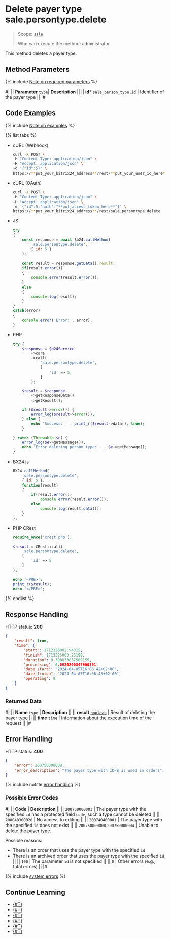 # Delete payer type sale.persontype.delete

> Scope: [`sale`](../../scopes/permissions.md)
>
> Who can execute the method: administrator

This method deletes a payer type.

## Method Parameters

{% include [Note on required parameters](../../../_includes/required.md) %}

#|
|| **Parameter**
`type`| **Description** ||
|| **id***
[`sale_person_type.id`](../../data-types.md) | Identifier of the payer type ||
|#

## Code Examples

{% include [Note on examples](../../../_includes/examples.md) %}

{% list tabs %}

- cURL (Webhook)

    ```bash
    curl -X POST \
    -H "Content-Type: application/json" \
    -H "Accept: application/json" \
    -d '{"id":5}' \
    https://**put_your_bitrix24_address**/rest/**put_your_user_id_here**/**put_your_webhook_here**/sale.persontype.delete
    ```

- cURL (OAuth)

    ```bash
    curl -X POST \
    -H "Content-Type: application/json" \
    -H "Accept: application/json" \
    -d '{"id":5,"auth":"**put_access_token_here**"}' \
    https://**put_your_bitrix24_address**/rest/sale.persontype.delete
    ```

- JS

    ```js
    try
    {
    	const response = await $b24.callMethod(
    		'sale.persontype.delete',
    		{ id: 5 }
    	);
    	
    	const result = response.getData().result;
    	if(result.error())
    	{
    		console.error(result.error());
    	}
    	else
    	{
    		console.log(result);
    	}
    }
    catch(error)
    {
    	console.error('Error:', error);
    }
    ```

- PHP

    ```php
    try {
        $response = $b24Service
            ->core
            ->call(
                'sale.persontype.delete',
                [
                    'id' => 5,
                ]
            );
    
        $result = $response
            ->getResponseData()
            ->getResult();
    
        if ($result->error()) {
            error_log($result->error());
        } else {
            echo 'Success: ' . print_r($result->data(), true);
        }
    
    } catch (Throwable $e) {
        error_log($e->getMessage());
        echo 'Error deleting person type: ' . $e->getMessage();
    }
    ```

- BX24.js

    ```js
    BX24.callMethod(
        'sale.persontype.delete', 
        { id: 5 }, 
        function(result)
        {
            if(result.error())
                console.error(result.error());
            else
                console.log(result.data());
        }
    );
    ```

- PHP CRest

    ```php
    require_once('crest.php');

    $result = CRest::call(
        'sale.persontype.delete',
        [
            'id' => 5
        ]
    );

    echo '<PRE>';
    print_r($result);
    echo '</PRE>';
    ```

{% endlist %}

## Response Handling

HTTP status: **200**

```json
{
    "result": true,
    "time": {
        "start": 1712326002.94315,
        "finish": 1712326003.25198,
        "duration": 0.308833837509155,
        "processing": 0.0920200347900391,
        "date_start": "2024-04-05T16:06:42+02:00",
        "date_finish": "2024-04-05T16:06:43+02:00",
        "operating": 0
    }
}
```

### Returned Data

#|
|| **Name**
`type` | **Description** ||
|| **result**
[`boolean`](../../data-types.md) | Result of deleting the payer type ||
|| **time**
[`time`](../data-types.md) | Information about the execution time of the request ||
|#

## Error Handling

HTTP status: **400**

```json
{
    "error": 200750000008,
    "error_description": "The payer type with ID=8 is used in orders",
}
```

{% include notitle [error handling](../../../_includes/error-info.md) %}

### Possible Error Codes

#|
|| **Code** | **Description** ||
|| `200750000003` | The payer type with the specified `id` has a protected field `code`, such a type cannot be deleted ||
|| `200040300020` | No access to editing ||
|| `200740400001` | The payer type with the specified `id` does not exist ||
|| `200750000008`
`200750000004` | Unable to delete the payer type.
 
Possible reasons:
- There is an order that uses the payer type with the specified `id`
- There is an archived order that uses the payer type with the specified `id`
 ||
|| `100` | The parameter `id` is not specified ||
|| `0` | Other errors (e.g., fatal errors) ||
|#

{% include [system errors](../../../_includes/system-errors.md) %}

## Continue Learning 

- [{#T}](./index.md)
- [{#T}](./sale-person-type-add.md)
- [{#T}](./sale-person-type-update.md)
- [{#T}](./sale-person-type-get.md)
- [{#T}](./sale-person-type-list.md)
- [{#T}](./sale-person-type-get-fields.md)